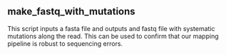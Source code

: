 ## make_fastq_with_mutations
This script inputs a fasta file and outputs and fastq file with systematic mutations along the read. This can be used to confirm that our mapping pipeline is robust to sequencing errors. 
